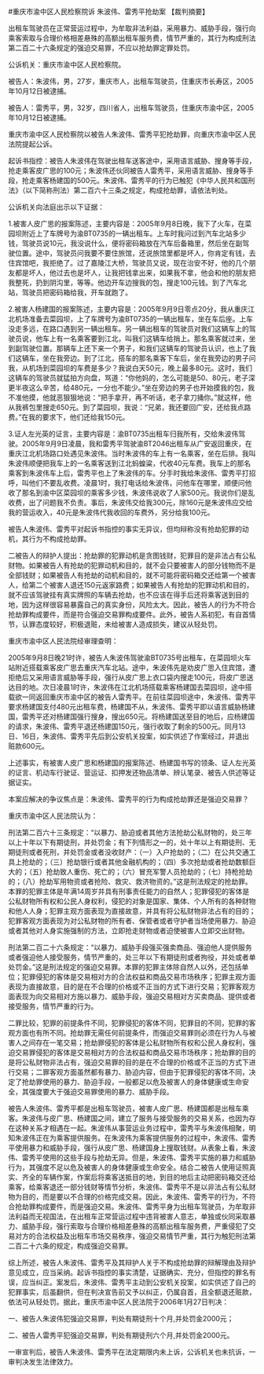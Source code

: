#重庆市渝中区人民检察院诉 朱波伟、雷秀平抢劫案 
【裁判摘要】

出租车驾驶员在正常营运过程中，为牟取非法利益，采用暴力、威胁手段，强行向乘客索取与合理价格相差悬殊的高额出租车服务费，情节严重的，其行为构成刑法第二百二十六条规定的强迫交易罪，不应以抢劫罪定罪处罚。



公诉机关：重庆市渝中区人民检察院。

被告人：朱波伟，男，27岁，重庆市人，出租车驾驶员，住重庆市长寿区，2005年10月12日被逮捕。

被告人：雷秀平，男，32岁，四川省人，出租车驾驶员，住重庆市渝中区，2005年10月12日被逮捕。

重庆市渝中区人民检察院以被告人朱波伟、雷秀平犯抢劫罪，向重庆市渝中区人民法院提起公诉。

起诉书指控：被告人朱波伟在驾驶出租车送客途中，采用语言威胁、搜身等手段，抢走乘客皮广思的100元；朱波伟还伙同被告人雷秀平，采用语言威胁、搜身等手段，抢走乘客杨建国的500元。朱波伟、雷秀平的行为已触犯《中华人民共和国刑法》（以下简称刑法）第二百六十三条之规定，构成抢劫罪，请依法判处。

公诉机关向法庭出示以下证据：

1.被害人皮广思的报案陈述，主要内容是：2005年9月8日晚，我下了火车，在菜园坝附近上了车牌号为渝BT0735的一辆出租车。上车时我问过到汽车北站多少钱，驾驶员说10元，我没说什么，便将密码箱放在汽车后备箱里，然后坐在副驾驶位置。途中，驾驶员问我要不要住旅馆，还说旅馆里都是坏人，你肯定有钱，去住宾馆吧，我拒绝了。过了嘉陵江大桥，驾驶员又说，现在治安不好，他的几个朋友都是坏人，他过去也是坏人，让我把钱拿出来，如果我不拿，他会和他的朋友把我整死，扔到阴沟里，等等。他边开车边搜我的包，搜走100元钱。到了汽车北站，驾驶员把密码箱给我，开车就跑了。

2.被害人杨建国的报案陈述，主要内容是：2005年9月9日零点20分，我从重庆江北机场准备去菜园坝，上了车牌号为渝BT0735的一辆出租车，坐在车后座。上车没走多远，在路口遇到另一辆出租车。另一辆出租车的驾驶员对我们这辆车上的驾驶员说，他车上有一名乘客要到江北，叫我们这辆车给捎上。那名乘客就过来，坐到副驾驶位置。那辆车上还下来一个男子，和我们这辆车的驾驶员认识，也上了我们这辆车，坐在我旁边。到了江北，搭车的那名乘客下车后，坐在我旁边的男子问我，从机场到菜园坝的车费是多少？我说白天50元，晚上最多80元。这时，我们这辆车的驾驶员就猛拍方向盘，骂道：“你他妈的，怎么可能是50、80元，老子深更半夜这么辛苦，给480元，一分也不能少。”坐在旁边的男子也开始摸我的包，我不准他摸，他就恶狠狠地说：“把手拿开，再不听话，老子拿刀捅你。”就这样，他从我裤包里搜走650元。到了菜园坝，我说：“兄弟，我还要回广安，还给我点路费。”在我的要求下，他们还给我150元。

3.证人左光英的证言，主要内容是：渝BT0735出租车归我所有，交给朱波伟驾驶。2005年9月9日凌晨，我和雷秀平驾驶渝BT2046出租车从广安返回重庆，在重庆江北机场路口处遇见朱波伟。当时朱波伟的车上有一名乘客，坐在后排。我叫朱波伟顺便把我车上的一名乘客送到江北蚂蝗粱，代收40元车费。我车上的那名乘客到朱波伟车上后，雷秀平也上了朱波伟的车。分手时我给朱波伟、雷秀平打招呼，叫他们不要乱收费。凌晨1时，我打电话给朱波伟，问他车在哪里，顺便问他收了那名到渝中区菜园坝的乘客多少钱，朱波伟说收了人家500元。我说你们是乱收费，出了问题我不负责。事后，朱波伟交给我300元，除160元是朱波伟应交给我的营运收入，40元是朱波伟代我收回的车费外，另分给我100元。

被告人朱波伟、雷秀平对起诉书指控的事实无异议，但均辩称没有抢劫犯罪的动机，其行为不构成抢劫罪。

二被告人的辩护人提出：抢劫罪的犯罪动机是贪图钱财，犯罪目的是非法占有公私财物。如果被告人有抢劫的犯罪动机和目的，就不会只要被害人的部分钱物而不是全部钱财；如果被告人有抢劫的动机和目的，就不可能将密码箱交还给第一个被害人，给第二个被害人退还150元返家路费；如果被告人有抢劫的犯罪动机和目的，就不应该驾驶挂有真实牌照的车辆去抢劫，也不应该在得手后还将乘客送到目的地，因为这样很容易暴露自己的真实身份，风险太大。因此，被告人的行为不符合抢劫罪构成要件，而是符合强迫交易罪构成要件。此外，被告人系初犯，有自首情节，认罪态度较好，积极退赃，未给被害人造成损失，建议从轻处罚。

重庆市渝中区人民法院经审理查明：

2005年9月8日晚21时许，被告人朱波伟驾驶渝BT0735号出租车，在菜园坝火车站附近搭载乘客皮广思去重庆汽车北站。途中，朱波伟先是劝皮广思入住宾馆，遭拒绝后又采用语言威胁等手段，强行从皮广思上衣口袋内搜走100元，将皮广思送达目的地。次日凌晨1时许，朱波伟在江北机场搭载乘客杨建国去菜园坝，途中搭载欲一同返回重庆市渝中区的被告人雷秀平。在前往菜园坝途中，朱波伟、雷秀平要求杨建国支付480元出租车费，杨建国不从，朱波伟、雷秀平即以语言威胁杨建国，雷秀平还对杨建国强行搜身，搜出650元。将杨建国送至目的地后，应杨建国的请求，朱波伟、雷秀平退还杨建国150元，强行收取了剩余的500元。同月13日、16日，朱波伟、雷秀平先后到公安机关投案，如实供述了作案经过，并退出赃款600元。

上述事实，有被害人皮广思和杨建国的报案陈述、杨建国书写的领条、证人左光英的证言、机动车行驶证、营运证、扣押发还物品清单、辨认笔录、被告人供述等证据证实。

本案应解决的争议焦点是：朱波伟、雷秀平的行为构成抢劫罪还是强迫交易罪？

重庆市渝中区人民法院认为：

刑法第二百六十三条规定：“以暴力、胁迫或者其他方法抢劫公私财物的，处三年以上十年以下有期徒刑，并处罚金；有下列情形之一的，处十年以上有期徒刑、无期徒刑或者死刑，并处罚金或者没收财产：（一）入户抢劫的；（二）在公共交通工具上抢劫的；（三）抢劫银行或者其他金融机构的；（四）多次抢劫或者抢劫数额巨大的；（五）抢劫致人重伤、死亡的；（六）冒充军警人员抢劫的；（七）持枪抢劫的；（八）抢劫军用物资或者抢险、救灾、救济物资的。”这是刑法规定的抢劫罪。本罪的犯罪主体是年满14周岁并具有刑事责任能力的自然人；犯罪侵犯的客体是公私财物所有权和公民人身权利，侵犯的对象是国家、集体、个人所有的各种财物和他人人身；犯罪主观方面表现为直接故意，并具有将公私财物非法占有的目的；犯罪客观方面表现为对公私财物的所有者、保管者或者守护者当场使用暴力、胁迫或者其他对人身实施强制的方法，立即抢走财物或者迫使被害人立即交出财物。

刑法第二百二十六条规定：“以暴力、威胁手段强买强卖商品、强迫他人提供服务或者强迫他人接受服务，情节严重的，处三年以下有期徒刑或者拘役，并处或者单处罚金。”这是刑法规定的强迫交易罪。本罪的犯罪主体除自然人以外，还包括单位；犯罪侵犯的客体是交易相对方的合法权益和商品交易市场秩序；犯罪主观方面表现为直接故意，目的是在不合理的价格或不正当的方式下进行交易；犯罪客观方面表现为向交易相对方施以暴力、威胁手段，强迫交易相对方买卖商品、提供或者接受服务，情节严重的行为。

二罪比较，犯罪的前提条件不同，犯罪侵犯的客体不同，犯罪目的不同，犯罪的客观方面也有所不同。抢劫罪无需任何前提条件，而强迫交易罪则必须在行为人与被害人之间存在一笔交易；抢劫罪侵犯的客体是公私财物所有权和公民人身权利，强迫交易罪侵犯的客体是交易相对方的合法权益和商品交易市场秩序；抢劫罪的目的是将公私财物非法占有，强迫交易罪的目的是在不合理的价格或不正当的方式下进行交易；二罪客观方面虽然都有暴力、胁迫内容，但由于犯罪侵犯的客体不同，决定了抢劫罪使用的暴力、胁迫手段，一般都足以危及被害人的身体健康或生命安全，其强度要大于强迫交易罪使用的暴力、威胁手段。

被告人朱波伟、雷秀平都是出租车驾驶员，被害人皮广思、杨建国都是出租车乘客。朱波伟与皮广思、杨建国之间，建立了服务与接受服务的交易关系，也因为存在这种关系才相遇在一起。朱波伟从事营运业务过程中，雷秀平与朱波伟相聚，明知朱波伟正在为乘客提供服务。在朱波伟为乘客提供服务的过程中，朱波伟、雷秀平使用暴力和威胁手段，强行从皮广思、杨建国身上搜取钱财。从表象上看，朱波伟、雷秀平使用的这些手段与抢劫无异。但是，朱波伟、雷秀平实施的暴力和威胁行为，其强度不足以危及被害人的身体健康或生命安全。结合二被告人使用证照真实、齐全的车辆作案，作案后将乘客送抵目的地，到目的地后主动把密码箱交还给乘客，给乘客退还一部分钱财等情节分析，朱波伟、雷秀平不是以非法占有公私财物为目的，而是要以不合理的价格完成交易。因此，朱波伟、雷秀平的行为，不符合抢劫罪构成要件，而是强迫交易。朱波伟、雷秀平身为出租车驾驶员，为牟取非法利益而无视国法，在出租车正常营运过程中违背被害人意志，单独或伙同采取暴力、威胁手段，强行索取与合理价格相差悬殊的高额出租车服务费，严重侵犯了交易对方的合法权益及出租车市场交易秩序，强迫交易情节严重，其行为触犯刑法第二百二十六条的规定，构成强迫交易罪。

综上所述，被告人朱波伟、雷秀平及其辩护人关于不构成抢劫罪的辩解理由及辩护意见成立，应当采纳。起诉书指控的事实清楚，证据确实、充分，但指控的罪名有误，应当纠正。案发后，朱波伟、雷秀平主动到公安机关投案，如实供述了自己的犯罪事实，后虽翻供，但在判决宣告前又予以纠正，仍属自首，且全额退还赃款，依法可从轻处罚。据此，重庆市渝中区人民法院于2006年1月27日判决：

一、被告人朱波伟犯强迫交易罪，判处有期徒刑十个月,并处罚金2000元；

二、被告人雷秀平犯强迫交易罪，判处有期徒刑六个月,并处罚金2000元。

一审宣判后，被告人朱波伟、雷秀平在法定期限内未上诉，公诉机关也未抗诉，一审判决发生法律效力。


